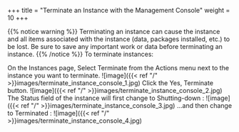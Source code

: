 +++
title = "Terminate an Instance with the Management Console"
weight = 10
+++


{{% notice warning %}}
Terminating an instance can cause the instance and all items associated with the instance (data, packages installed, etc.) to be lost. Be sure to save any important work or data before terminating an instance. 
{{% /notice %}}
To terminate instances: 

On the Instances page, Select Terminate from the Actions menu next to the instance you want to terminate. 
![image]({{< ref "/" >}}images/terminate_instance_console_1.jpg)
Click the Yes, Terminate button. 
![image]({{< ref "/" >}}images/terminate_instance_console_2.jpg)
The Status field of the instance will first change to Shutting-down : 
![image]({{< ref "/" >}}images/terminate_instance_console_3.jpg)
...and then change to Terminated : 
![image]({{< ref "/" >}}images/terminate_instance_console_4.jpg)
